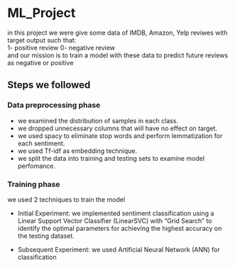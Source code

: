 # ML_Project
in this project we were give some data of IMDB, Amazon, Yelp reviwes with target output such that:  
1- positive review
0- negative review  
and our mission is to train a model with these data to predict future reviews as negative or positive

## Steps we followed
### Data preprocessing phase
- we examined the distribution of samples in each class.
- we dropped unnecessary columns that will have no effect on target.
- we used spacy to eliminate stop words and perform lemmatization for each sentiment.
- we used Tf-idf as embedding technique.
- we split the data into training and testing sets to examine model perfomance.

### Training phase
we used 2 techniques to train the model 
- Initial Experiment:
    we implemented sentiment classification using a Linear Support Vector Classifier (LinearSVC) with “Grid Search” to identify the optimal parameters for achieving the highest accuracy on the testing dataset.

- Subsequent Experiment:
    we used Artificial Neural Network (ANN) for classification
